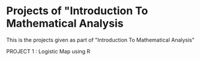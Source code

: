 # Projects of "Introduction To Mathematical Analysis
This is the projects given as part of "Introduction To Mathematical Analysis" 

PROJECT 1 : Logistic Map using R 
